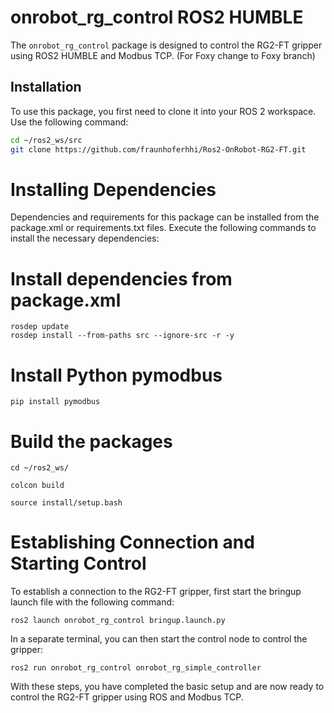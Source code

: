 # onrobot_rg_control ROS2 HUMBLE

The `onrobot_rg_control` package is designed to control the RG2-FT gripper using ROS2 HUMBLE and Modbus TCP.
(For Foxy change to Foxy branch)

## Installation

To use this package, you first need to clone it into your ROS 2 workspace. Use the following command:

```bash
cd ~/ros2_ws/src
git clone https://github.com/fraunhoferhhi/Ros2-OnRobot-RG2-FT.git
```
# Installing Dependencies
Dependencies and requirements for this package can be installed from the package.xml or requirements.txt files. Execute the following commands to install the necessary dependencies:
# Install dependencies from package.xml
```
rosdep update
rosdep install --from-paths src --ignore-src -r -y
```
# Install Python pymodbus
```
pip install pymodbus
```
# Build the packages
```
cd ~/ros2_ws/
```
```
colcon build
```
```
source install/setup.bash
```
# Establishing Connection and Starting Control
To establish a connection to the RG2-FT gripper, first start the bringup launch file with the following command:
```
ros2 launch onrobot_rg_control bringup.launch.py
```
In a separate terminal, you can then start the control node to control the gripper:
```
ros2 run onrobot_rg_control onrobot_rg_simple_controller
```
With these steps, you have completed the basic setup and are now ready to control the RG2-FT gripper using ROS and Modbus TCP.

